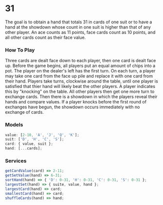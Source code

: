 # 31

The goal is to obtain a hand that totals 31 in cards of one suit or to have a hand at the showdown whose count in one suit is higher than that of any other player. An ace counts as 11 points, face cards count as 10 points, and all other cards count as their face value.

### How To Play

Three cards are dealt face down to each player, then one card is dealt face up. Before the game begins, all players put an equal amount of chips into a pot. The player on the dealer's left has the first turn. On each turn, a player may take one card from the face up pile and replace it with one card from their hand. Players take turns, clockwise around the table, until one player is satisfied that thier hand will likely beat the other players. A player indicates this by "knocking" on the table. All other players then get one more turn to exchange cards. Then there is a showdown in which the players reveal their hands and compare values. If a player knocks before the first round of exchanges have begun, the showdown occurs immediately with no exchange of cards.

### Models

```js
value: [2-10, 'A', 'J', 'Q', 'K'];
suit: ['D', 'H', 'C', 'S'];
card: { value, suit };
hand: [...cards];
```

### Services

```js
getCardValue(card) => 2-11;
getSetValue(hand) => 6-31;
sortHand(hand) => { 'D': 0-31, 'H': 0-31, 'C': 0-31, 'S': 0-31 };
largestSet(hand) => { suite, value, hand };
largestCard(hand) => card;
smallestCard(hand) => card;
shuffleCards(hand) => hand;
```